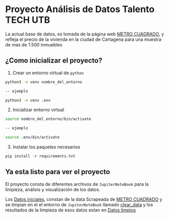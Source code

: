 # Proyecto Análisis de Datos Talento TECH UTB

La actual base de datos, es tomada de la página web [METRO CUADRADO](https://www.metrocuadrado.com), y refleja el precio de la vivienda en la ciudad de Cartagena para una muestra de mas de 1.500 inmuebles

## ¿Como inicializar el proyecto?

1. Crear un entorno virtual de ```python```

```bash
python3 -m venv nombre_del_entorno

-- ejemplo

python3 -m venv .env
```
2. Inicializar entorno virtual

```bash
source nombre_del_entorno/bin/activate

-- ejemplo

source .env/bin/activate
```

3. Instalar los paquetes necesarios

```python
pip install -r requirements.txt
```

## Ya esta listo para ver el proyecto
El proyecto consta de diferentes archivos de ```JupiterNoteBook``` para la limpieza, análisis y visualización de los datos.

Los [Datos iniciales](Data/db/Originales/inmuebles_dommies.csv), constan de la data Scrapeada de [METRO CUADRADO](https://www.metrocuadrado.com) y se limpian en el el entorno de ```JupiterNoteBook``` llamado [clear_data](Scripts/clear_data.ipynb) y los resultados de la limpieza de esos datos estan en [Datos limpios](Data/db/Procesados/data_limpia.csv)
